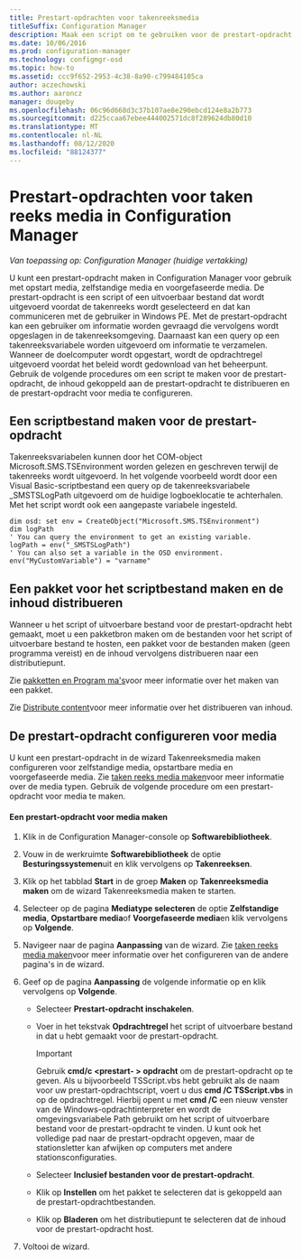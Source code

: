 ```yaml
---
title: Prestart-opdrachten voor takenreeksmedia
titleSuffix: Configuration Manager
description: Maak een script om te gebruiken voor de prestart-opdracht, Distribueer de inhoud die is gekoppeld aan de prestart-opdracht en configureer de prestart-opdracht in media.
ms.date: 10/06/2016
ms.prod: configuration-manager
ms.technology: configmgr-osd
ms.topic: how-to
ms.assetid: ccc9f652-2953-4c38-8a90-c799484105ca
author: aczechowski
ms.author: aaroncz
manager: dougeby
ms.openlocfilehash: 06c96d668d3c37b107ae8e290ebcd124e8a2b773
ms.sourcegitcommit: d225ccaa67ebee444002571dc8f289624db80d10
ms.translationtype: MT
ms.contentlocale: nl-NL
ms.lasthandoff: 08/12/2020
ms.locfileid: "88124377"
---
```

# <a name="prestart-commands-for-task-sequence-media-in-configuration-manager"></a>Prestart-opdrachten voor taken reeks media in Configuration Manager

*Van toepassing op: Configuration Manager (huidige vertakking)*

U kunt een prestart-opdracht maken in Configuration Manager voor gebruik met opstart media, zelfstandige media en voorgefaseerde media. De prestart-opdracht is een script of een uitvoerbaar bestand dat wordt uitgevoerd voordat de takenreeks wordt geselecteerd en dat kan communiceren met de gebruiker in Windows PE. Met de prestart-opdracht kan een gebruiker om informatie worden gevraagd die vervolgens wordt opgeslagen in de takenreeksomgeving. Daarnaast kan een query op een takenreeksvariabele worden uitgevoerd om informatie te verzamelen. Wanneer de doelcomputer wordt opgestart, wordt de opdrachtregel uitgevoerd voordat het beleid wordt gedownload van het beheerpunt. Gebruik de volgende procedures om een script te maken voor de prestart-opdracht, de inhoud gekoppeld aan de prestart-opdracht te distribueren en de prestart-opdracht voor media te configureren.  

## <a name="create-a-script-file-to-use-for-the-prestart-command"></a>Een scriptbestand maken voor de prestart-opdracht  
 Takenreeksvariabelen kunnen door het COM-object Microsoft.SMS.TSEnvironment worden gelezen en geschreven terwijl de takenreeks wordt uitgevoerd. In het volgende voorbeeld wordt door een Visual Basic-scriptbestand een query op de takenreeksvariabele _SMSTSLogPath uitgevoerd om de huidige logboeklocatie te achterhalen. Met het script wordt ook een aangepaste variabele ingesteld.  

``` VBScript
dim osd: set env = CreateObject("Microsoft.SMS.TSEnvironment")  
dim logPath  
' You can query the environment to get an existing variable.  
logPath = env("_SMSTSLogPath")  
' You can also set a variable in the OSD environment.  
env("MyCustomVariable") = "varname"  
```  

## <a name="create-a-package-for-the-script-file-and-distribute-the-content"></a>Een pakket voor het scriptbestand maken en de inhoud distribueren  
 Wanneer u het script of uitvoerbare bestand voor de prestart-opdracht hebt gemaakt, moet u een pakketbron maken om de bestanden voor het script of uitvoerbare bestand te hosten, een pakket voor de bestanden maken (geen programma vereist) en de inhoud vervolgens distribueren naar een distributiepunt.  

 Zie [pakketten en Program ma's](../../apps/deploy-use/packages-and-programs.md)voor meer informatie over het maken van een pakket.  

 Zie [Distribute content](../../core/servers/deploy/configure/deploy-and-manage-content.md#bkmk_distribute)voor meer informatie over het distribueren van inhoud.  

## <a name="configure-the-prestart-command-in-media"></a>De prestart-opdracht configureren voor media  
 U kunt een prestart-opdracht in de wizard Takenreeksmedia maken configureren voor zelfstandige media, opstartbare media en voorgefaseerde media. Zie [taken reeks media maken](../deploy-use/create-task-sequence-media.md)voor meer informatie over de media typen. Gebruik de volgende procedure om een prestart-opdracht voor media te maken.  

#### <a name="to-create-a-prestart-command-in-media"></a>Een prestart-opdracht voor media maken  

1.  Klik in de Configuration Manager-console op **Softwarebibliotheek**.  

2.  Vouw in de werkruimte **Softwarebibliotheek** de optie **Besturingssystemen**uit en klik vervolgens op **Takenreeksen**.  

3.  Klik op het tabblad **Start** in de groep **Maken** op **Takenreeksmedia maken** om de wizard Takenreeksmedia maken te starten.  

4.  Selecteer op de pagina **Mediatype selecteren** de optie **Zelfstandige media**, **Opstartbare media**of **Voorgefaseerde media**en klik vervolgens op **Volgende**.  

5.  Navigeer naar de pagina **Aanpassing** van de wizard. Zie [taken reeks media maken](../deploy-use/create-task-sequence-media.md)voor meer informatie over het configureren van de andere pagina's in de wizard.  

6.  Geef op de pagina **Aanpassing** de volgende informatie op en klik vervolgens op **Volgende**.  

    -   Selecteer **Prestart-opdracht inschakelen**.  

    -   Voer in het tekstvak **Opdrachtregel** het script of uitvoerbare bestand in dat u hebt gemaakt voor de prestart-opdracht.  

        > [!IMPORTANT]  
        >  Gebruik **cmd/c <prestart- \> opdracht** om de prestart-opdracht op te geven. Als u bijvoorbeeld TSScript.vbs hebt gebruikt als de naam voor uw prestart-opdrachtscript, voert u dus **cmd /C TSScript.vbs** in op de opdrachtregel. Hierbij opent u met **cmd /C** een nieuw venster van de Windows-opdrachtinterpreter en wordt de omgevingsvariabele Path gebruikt om het script of uitvoerbare bestand voor de prestart-opdracht te vinden. U kunt ook het volledige pad naar de prestart-opdracht opgeven, maar de stationsletter kan afwijken op computers met andere stationsconfiguraties.  

    -   Selecteer **Inclusief bestanden voor de prestart-opdracht**.  

    -   Klik op **Instellen** om het pakket te selecteren dat is gekoppeld aan de prestart-opdrachtbestanden.  

    -   Klik op **Bladeren** om het distributiepunt te selecteren dat de inhoud voor de prestart-opdracht host.  

7.  Voltooi de wizard.  

